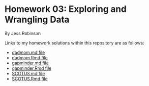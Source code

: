 # Homework 03: Exploring and Wrangling Data
By Jess Robinson

Links to my homework solutions within this repository are as follows:

* [dadmom.md file](dadmom.md)
* [dadmom.Rmd file](dadmom.Rmd)
* [gapminder.md file](gapminder.md)
* [gapminder.Rmd file](gapminder.Rmd)
* [SCOTUS.md file](scotus.md)
* [SCOTUS.Rmd file](scotus.Rmd)
